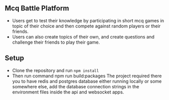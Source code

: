 ## Mcq Battle Platform
* Users get to test their knowledge by participating in short mcq games in topic of their choice and then compete against random players or their friends.
* Users can also create topics of their own, and create questions and challenge their friends to play their game.

## Setup
* Clone the repository and run
  `npm install`
* Then run command npm run build:packages
The project required there you to have redis and postgres database either running locally or some somewhere else, add the database connection strings in the environment files inside the api and websocket apps.
